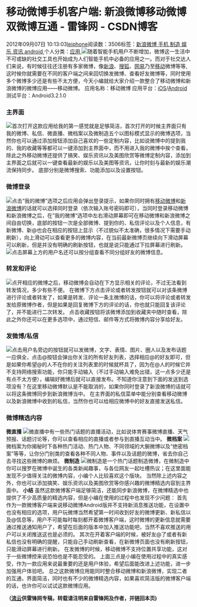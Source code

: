
# 移动微博手机客户端: 新浪微博移动微博双微博互通 - 雷锋网 - CSDN博客


2012年09月07日 10:13:03[leiphone](https://me.csdn.net/leiphone)阅读数：3506标签：[新浪微博																](https://so.csdn.net/so/search/s.do?q=新浪微博&t=blog)[手机																](https://so.csdn.net/so/search/s.do?q=手机&t=blog)[制造																](https://so.csdn.net/so/search/s.do?q=制造&t=blog)[娱乐																](https://so.csdn.net/so/search/s.do?q=娱乐&t=blog)[资讯																](https://so.csdn.net/so/search/s.do?q=资讯&t=blog)[android																](https://so.csdn.net/so/search/s.do?q=android&t=blog)[
							](https://so.csdn.net/so/search/s.do?q=资讯&t=blog)[
																					](https://so.csdn.net/so/search/s.do?q=娱乐&t=blog)个人分类：[应用																](https://blog.csdn.net/leiphone/article/category/873392)
[
																								](https://so.csdn.net/so/search/s.do?q=娱乐&t=blog)
[
				](https://so.csdn.net/so/search/s.do?q=制造&t=blog)
[
			](https://so.csdn.net/so/search/s.do?q=制造&t=blog)
[
		](https://so.csdn.net/so/search/s.do?q=手机&t=blog)
[
	](https://so.csdn.net/so/search/s.do?q=新浪微博&t=blog)
![](http://www.leiphone.com/wp-content/uploads/2012/09/cmweibo.jpg)随着智能手机用户不断增加，微博这一生活中不可或缺的社交工具也开始成为人们智能手机中必备的应用之一。而对于社交达人们来说，有时候往往还注册有多家微博，像[新浪](http://www.leiphone.com/www.weibo.com)、[搜狐](http://t.sohu.com/new_index)、[网易](http://t.163.com/session)乃至[移动](http://weibo.10086.cn/)微博等等,这时候你就需要在不同的客户端之间来回切换发微博、查看好友微博等，同时使用多个微博多少还是有些不太方便，今天小编就给大家介绍一款整合了移动微博和新浪微博的微博应用——移动微博。
应用名称：移动微博
应用平台：[iOS](http://bd.weibo.10086.cn/2012/downloads_iphone)/[Android](http://bd.weibo.10086.cn/2012/downloads_android?sid=00000)
测试平台：Android3.2.1.0
### 主界面
![](http://www.leiphone.com/wp-content/uploads/2012/09/cmweibo1.jpg)首次打开这款应用给我的第一感觉就是足够简洁，首次打开的时候主界面只有我的微博、私信、微直播、微档案以及微制造五个以图标模式显示的微博选项，当然你也可以通过添加按钮添加自己喜欢的一些定制内容，比如说微博中的提到我的、我的收藏等等都可以一键添加到主界面中，而不用进入我的微博中挨个查看，除此之外移动微博还提供了搞笑、娱乐资讯以及美图欣赏等微博定制内容，添加到主界面之后就可以一键查看最新的娱乐以及美图等资讯，让你时刻与最新的娱乐潮流保持同步。
底部分别是微博搜索、功能添加以及设置按钮。
### 微博登录
![](http://www.leiphone.com/wp-content/uploads/2012/09/cmweibo2.jpg)点击“我的微博”选项之后应用会弹出登录提示，如果你同时拥有[移动微博](http://weibo.10086.cn/)和[新浪微博](http://www.leiphone.com/www.weibo.com)的话就可以选择同时登录（依次输入账号密码即可），当同时登录移动微博和新浪微博之后，在”我的微博“选项中左右滑动屏幕即可在移动微博和新浪微博之间自由切换，底部的按钮一次是全部微博、提到你的、私信评论以及个人信息，有新微博、新@也会在相应的按钮上显示（不过貌似不太准确，很多情况下需要手动刷新），向上滑动可以查看更多的微博内容，在当前最新微博页继续向下滑动屏幕可以刷新，但是并没有明确的刷新按钮，也就是说只能通过下拉屏幕进行刷新。
![](http://www.leiphone.com/wp-content/uploads/2012/09/cmweibo3.jpg)点击屏幕上方的用户名还可以按分组查看不同分组好友的微博信息。
### 转发和评论
![](http://www.leiphone.com/wp-content/uploads/2012/09/cmweibo4.png)点开相应的微博之后，移动微博会自动在下方显示相关的评论，不过无法看到转发情况，多少有些不便。
在微博下方点击评论或者转发按钮就可以对该条微博进行评论或者转发了，如果是转发、评论一条主微博的话，你可以将评论或者转发发给原微博作者，但是如果是回复微博下方的评论的话，你也就只能回复该评论了，并不能进行二次转发。
点击收藏按钮将该微博添加到收藏夹中随时查看，除此之外你还可以在更多选项中，通过短信、邮件等方式将微博内容分享给好友。
### 发微博/私信
![](http://www.leiphone.com/wp-content/uploads/2012/09/cmweibo5.jpg)点击用户名旁边的按钮就可以发微博，文字、表情、图片、圈人以及发布话题一应俱全，点击@按钮会弹出你关注的所有好友列表，选择相应@的好友即可，但是如果你希望@的人不在你的关注列表里的时候就杯具了，因为在@人的时候它并不支持网络搜索功能，你只能手动输入（不过手动输入难免出错，这一点多少还是有点不太方便），编辑好微博后就可以直接发布。不知道你注意到下面的发送到选项没有？在这里移动微博默认是不能取消的，如果你同时登录了新浪微博的话就可以将这条微博同步到新浪微博当中。
在主界面的私信菜单中能分别查看移动微博以及新浪微博中收到的私信，当然你也可以给相应微博中的好友直接发送私信。
### 微博精选内容
**微直播**
![](http://www.leiphone.com/wp-content/uploads/2012/09/cmweibo6.jpg)微直播中有一些热门话题的直播活动，比如说体育赛事微博直播、天气预报、话题讨论等，你可以查看相应的直播或者参与到直播互动当中。
**微档案**
![](http://www.leiphone.com/wp-content/uploads/2012/09/cmweibo7.jpg)微档案为你揭秘时下各种热门活动、热门人物、不同领域的大腕微博以及“绝密档案”等等，让你分门别类的查看各种不同人物、事件以及话题的微博，省去你自己去寻找这些微博的麻烦。
**微制造**
![](http://www.leiphone.com/wp-content/uploads/2012/09/cmweibo8.jpg)微制造是一个热门话题制造微博，在微制造中你可以搜罗在微博中诞生的各类新闻趣事，与各位网友一起吐槽热议；在这里面能发现不少值得关注的微博内容，小编个人比较喜欢这个版块。
当然除上述内容之外，你也可以添加搞笑、娱乐资讯以及美图欣赏等你感兴趣的微博精选内容到主界面中。
**小结**
虽然这款微博客户端足够简洁，还能同步新浪微博，在微博精选中也提供了不少高质量的精选内容，但是小编在使用的过程中也发现不少问题：
首先作为一款微博客户端来说移动微博Android版并不支持新消息推送功能，在设置中也没有相应的选项，用户玩微博当然希望第一时间收到好友的微博更新、新私信以及@信息等，用户不可能每时每刻都开着微博客户端，这时微博的更新信息就需要通过推送通知用户了，希望在后面的版本中加入推送功能吧，当然不喜欢推送的用户可以关闭推送这也是必须的。
其次在开着客户端的时候，被好友@了或者有新私信也没有明确的提醒，只能自己手动刷新查看，在新微博页面也没有刷新按钮，只能滑动屏幕进行刷新。
在发微博的时候，移动微博不支持位置共享功能，这对于一些微博控来说恐怕也是不能忍受的。
上面三点是小编在使用过程中的真实感受，作为一款应用来说最重要的还是用户体验，希望后面能改进上述功能，进一步加强用户体验吧。
总之这款微博应用能同时整合移动微博和新浪微博，实现二者的互通，界面简洁，同时也有不少的微博精选内容，如果喜欢简洁版的微博客户端的话，也许你可以试试这款微博应用。

**（****[流云](http://www.leiphone.com/author/%E6%B5%81%E4%BA%91)****供****雷锋网****专稿，转载请注明来自雷锋网及作者，并链回本页)**


